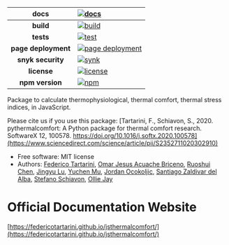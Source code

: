 |        docs         | [![docs](https://github.com/FedericoTartarini/jsthermalcomfort/actions/workflows/test_docs.yml/badge.svg)][docs_link]                                                                 |
|:-------------------:|:--------------------------------------------------------------------------------------------------------------------------------------------------------------------------------------|
|      **build**      | [![build](https://github.com/FedericoTartarini/jsthermalcomfort/actions/workflows/build.yml/badge.svg)][build_link]                                                                   |
|      **tests**      | [![test](https://github.com/FedericoTartarini/jsthermalcomfort/actions/workflows/test.yml/badge.svg)][test_link]                                                                      |
| **page deployment** | [![page deployment](https://github.com/FedericoTartarini/jsthermalcomfort/actions/workflows/pages/pages-build-deployment/badge.svg)][deploy_link]                                     |
|  **snyk security**  | [![synk](https://github.com/FedericoTartarini/jsthermalcomfort/actions/workflows/snyk.yml/badge.svg)][synk_link]                                                                      |
|     **license**     | [![license](https://custom-icon-badges.demolab.com/github/license/denvercoder1/custom-icon-badges?logo=law)](https://github.com/FedericoTartarini/jsthermalcomfort/blob/main/LICENSE) |
|   **npm version**   | [![npm](https://img.shields.io/npm/v/jsthermalcomfort?style=plastic&logo=npm&logoColor=rgb)][npm_link]                                                                                |

Package to calculate thermophysiological, thermal comfort, thermal stress indices, in JavaScript.

Please cite us if you use this package: [Tartarini, F., Schiavon, S., 2020. pythermalcomfort: A Python package for thermal comfort research. SoftwareX 12, 100578. https://doi.org/10.1016/j.softx.2020.100578](https://www.sciencedirect.com/science/article/pii/S2352711020302910)

- Free software: MIT license
- Authors: [Federico Tartarini](https://www.linkedin.com/in/federico-tartarini/), [Omar Jesus Acuache Briceno](https://www.linkedin.com/in/omar-acuache), [Ruoshui Chen](https://github.com/ChristinChen233), [Jingyu Lu](https://github.com/Lu-Whale), [Yuchen Mu](https://github.com/YuchenMu), [Jordan Ocokoljic](https://github.com/JordanOcokoljic), [Santiago Zaldivar del Alba​](https://github.com/szaldivar), [Stefano Schiavon](https://www.linkedin.com/in/stefanoschiavon/), [Ollie Jay](https://www.linkedin.com/in/ollie-jay-793a1b11/)

[docs_link]: https://github.com/FedericoTartarini/jsthermalcomfort/actions/workflows/test_docs.yml
[build_link]: https://github.com/FedericoTartarini/jsthermalcomfort/actions/workflows/build.yml
[test_link]: https://github.com/FedericoTartarini/jsthermalcomfort/actions/workflows/test.yml
[deploy_link]: https://github.com/FedericoTartarini/jsthermalcomfort/actions/workflows/pages/pages-build-deployment
[synk_link]: https://github.com/FedericoTartarini/jsthermalcomfort/actions/workflows/snyk.yml
[npm_link]: https://www.npmjs.com/package/jsthermalcomfort

# Official Documentation Website

[https://federicotartarini.github.io/jsthermalcomfort/](https://federicotartarini.github.io/jsthermalcomfort/)